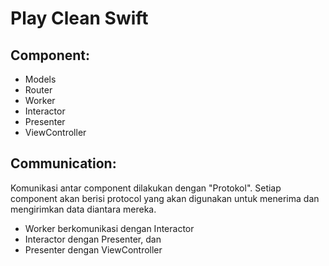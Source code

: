 # Play Clean Swift

## Component:
- Models
- Router
- Worker
- Interactor
- Presenter
- ViewController

## Communication:
Komunikasi antar component dilakukan dengan "Protokol". Setiap component akan berisi protocol yang akan digunakan untuk menerima dan mengirimkan data diantara mereka.
- Worker berkomunikasi dengan Interactor
- Interactor dengan Presenter, dan
- Presenter dengan ViewController
